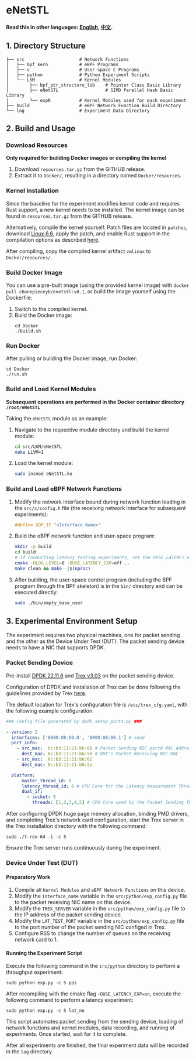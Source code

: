 # eNetSTL

**Read this in other languages: [English](README.md), [中文](README_zh.md).**

## 1. Directory Structure

```
├── src                     # Network Functions
│   ├── bpf_kern            # eBPF Programs
│   ├── c                   # User-space C Programs
│   ├── python              # Python Experiment Scripts
│   └── LKM                 # Kernel Modules
│        ├── bpf_ptr_structure_lib    # Pointer Class Basic Library
│        ├── eNetSTL                  # SIMD Parallel Hash Basic Library
│        └── expN           # Kernel Modules used for each experiment
├── build                   # eBPF Network Function Build Directory
└── log                     # Experiment Data Directory
```

## 2. Build and Usage

### Download Resources
**Only required for building Docker images or compiling the kernel**
1. Download `resources.tar.gz` from the GITHUB release.
2. Extract it to `Docker/`, resulting in a directory named `Docker/resources`.

### Kernel Installation
Since the baseline for the experiment modifies kernel code and requires Rust support, a new kernel needs to be installed. The kernel image can be found in `resources.tar.gz` from the GITHUB release.

Alternatively, compile the kernel yourself. Patch files are located in `patches`, download [Linux 6.6](https://github.com/torvalds/linux/releases/tag/v6.6), apply the patch, and enable Rust support in the compilation options as described [here](https://docs.kernel.org/rust/index.html).

After compiling, copy the compiled kernel artifact `vmlinux` to `Docker/resources/`.

### Build Docker Image
You can use a pre-built image (using the provided kernel image) with `docker pull chonepieceyb/enetstl:v0.1`, or build the image yourself using the Dockerfile:

1. Switch to the compiled kernel.
2. Build the Docker image:
   ```shell
   cd Docker
   ./build.sh
   ```

### Run Docker
After pulling or building the Docker image, run Docker:
   ```shell
   cd Docker
   ./run.sh
   ```

### Build and Load Kernel Modules

**Subsequent operations are performed in the Docker container directory `/root/eNetSTL`**

Taking the `eNetSTL` module as an example:

1. Navigate to the respective module directory and build the kernel module:
   ```bash
   cd src/LKM/eNetSTL
   make LLVM=1
   ```

2. Load the kernel module:
   ```bash
   sudo insmod eNetSTL.ko
   ```

### Build and Load eBPF Network Functions

1. Modify the network interface bound during network function loading in the `src/c/config.h` file (the receiving network interface for subsequent experiments):
   ```c
   #define XDP_IF "<Interface Name>"
   ```

2. Build the eBPF network function and user-space program:
   ```bash
   mkdir -p build
   cd build
   # If conducting latency testing experiments, set the DUSE_LATENCY_EXP parameter to on
   cmake -DLOG_LEVEL=0 -DUSE_LATENCY_EXP=off ..
   make clean && make -j$(nproc)
   ```

3. After building, the user-space control program (including the BPF program through the BPF skeleton) is in the `bin/` directory and can be executed directly:
   ```bash
   sudo ./bin/empty_base_user
   ```

## 3. Experimental Environment Setup

The experiment requires two physical machines, one for packet sending and the other as the Device Under Test (DUT). The packet sending device needs to have a NIC that supports DPDK.

### Packet Sending Device

Pre-install [DPDK 22.11.6](https://core.dpdk.org/download/) and [Trex v3.03](https://trex-tgn.cisco.com/trex/release/) on the packet sending device.

Configuration of DPDK and installation of Trex can be done following the guidelines provided by Trex [here](https://trex-tgn.cisco.com/trex/doc/trex_manual.html#_download_and_installation).

The default location for Trex's configuration file is `/etc/trex_cfg.yaml`, with the following example configuration.
```yaml
### Config file generated by dpdk_setup_ports.py ###

- version: 2
  interfaces: ['0000:08:00.0', '0000:08:00.1'] # send 
  port_info:
    - src_mac:  6c:b3:11:21:b6:60 # Packet Sending NIC port0 MAC Address
      dest_mac: 6c:b3:11:21:b6:58 # DUT's Packet Receiving NIC MAC 
    - src_mac:  6c:b3:11:21:b6:62 
      dest_mac: 6c:b3:11:21:b6:5a

  platform:
      master_thread_id: 0
      latency_thread_id: 6 # CPU Core for the Latency Measurement Thread
      dual_if:
        - socket: 0
          threads: [1,2,3,4,5] # CPU Core used by the Packet Sending Thread
```

After configuring DPDK huge page memory allocation, binding PMD drivers, and completing Trex's network card configuration, start the Trex server in the Trex installation directory with the following command:
```shell
sudo ./t-rex-64 -i -c 5
```

Ensure the Trex server runs continuously during the experiment.

### Device Under Test (DUT)

#### Preparatory Work

1. Compile all `Kernel Modules` and `eBPF Network Functions` on this device.
2. Modify the `interface_name` variable in the `src/python/exp_config.py` file to the packet receiving NIC name on this device.
3. Modify the `TREX_SERVER` variable in the `src/python/exp_config.py` file to the IP address of the packet sending device.
4. Modify the `LAT_TEST_PORT` variable in the `src/python/exp_config.py` file to the port number of the packet sending NIC configed in Trex.
5. Configure RSS to change the number of queues on the receiving network card to 1.

#### Running the Experiment Script

Execute the following command in the `src/python` directory to perform a throughput experiment:
```shell
sudo python exp.py -c 5 pps
```

After recompiling with the cmake flag `-DUSE_LATENCY_EXP=on`, execute the following command to perform a latency experiment:
```shell
sudo python exp.py -c 5 lat_no
```

This script automates packet sending from the sending device, loading of network functions and kernel modules, data recording, and running of experiments. Once started, wait for it to complete. 

After all experiments are finished, the final experiment data will be recorded in the `log` directory.